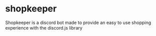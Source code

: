 # shopkeeper
Shopkeeper is a discord bot made to provide an easy to use shopping experience with the discord.js library

